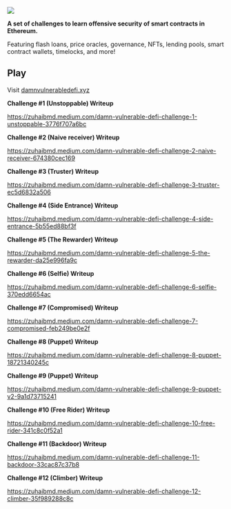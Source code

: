 ![](cover.png)

**A set of challenges to learn offensive security of smart contracts in Ethereum.**

Featuring flash loans, price oracles, governance, NFTs, lending pools, smart contract wallets, timelocks, and more!

## Play

Visit [damnvulnerabledefi.xyz](https://damnvulnerabledefi.xyz)

**Challenge #1 (Unstoppable) Writeup**

https://zuhaibmd.medium.com/damn-vulnerable-defi-challenge-1-unstoppable-3776f707a6bc

**Challenge #2 (Naive receiver) Writeup**

https://zuhaibmd.medium.com/damn-vulnerable-defi-challenge-2-naive-receiver-674380cec169

**Challenge #3 (Truster) Writeup**

https://zuhaibmd.medium.com/damn-vulnerable-defi-challenge-3-truster-ec5d6832a506

**Challenge #4 (Side Entrance) Writeup**

https://zuhaibmd.medium.com/damn-vulnerable-defi-challenge-4-side-entrance-5b55ed88bf3f

**Challenge #5 (The Rewarder) Writeup**

https://zuhaibmd.medium.com/damn-vulnerable-defi-challenge-5-the-rewarder-da25e996fa9c

**Challenge #6 (Selfie) Writeup**

https://zuhaibmd.medium.com/damn-vulnerable-defi-challenge-6-selfie-370edd6654ac

**Challenge #7 (Compromised) Writeup**

https://zuhaibmd.medium.com/damn-vulnerable-defi-challenge-7-compromised-feb249be0e2f

**Challenge #8 (Puppet) Writeup**

https://zuhaibmd.medium.com/damn-vulnerable-defi-challenge-8-puppet-18721340245c

**Challenge #9 (Puppet) Writeup**

https://zuhaibmd.medium.com/damn-vulnerable-defi-challenge-9-puppet-v2-9a1d73715241

**Challenge #10 (Free Rider) Writeup**

https://zuhaibmd.medium.com/damn-vulnerable-defi-challenge-10-free-rider-341c8c0f52a1

**Challenge #11 (Backdoor) Writeup**

https://zuhaibmd.medium.com/damn-vulnerable-defi-challenge-11-backdoor-33cac87c37b8

**Challenge #12 (Climber) Writeup**

https://zuhaibmd.medium.com/damn-vulnerable-defi-challenge-12-climber-35f989288c8c

